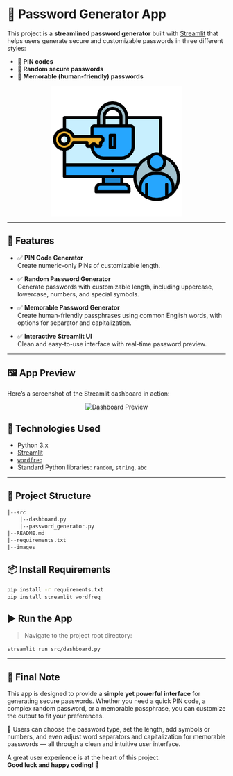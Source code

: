 # 🔐 Password Generator App

This project is a **streamlined password generator** built with [Streamlit](https://streamlit.io/) that helps users generate secure and customizable passwords in three different styles:

- 🔢 **PIN codes**
- 🔐 **Random secure passwords**
- 🧠 **Memorable (human-friendly) passwords**

<img src="images/user-access.png" width="300" alt="User Access Image" style="display:block; margin:auto;" />

---

## 🚀 Features

- ✅ **PIN Code Generator**  
  Create numeric-only PINs of customizable length.

- ✅ **Random Password Generator**  
  Generate passwords with customizable length, including uppercase, lowercase, numbers, and special symbols.

- ✅ **Memorable Password Generator**  
  Create human-friendly passphrases using common English words, with options for separator and capitalization.

- ✅ **Interactive Streamlit UI**  
  Clean and easy-to-use interface with real-time password preview.

---

## 🖼️ App Preview

Here’s a screenshot of the Streamlit dashboard in action:

<p align="center">
  <img src="images/Screenshot 2025-06-04 235318.jpg" alt="Dashboard Preview" width="700"/>
</p>


## 🧰 Technologies Used

- Python 3.x
- [Streamlit](https://docs.streamlit.io/)
- [`wordfreq`](https://pypi.org/project/wordfreq/)
- Standard Python libraries: `random`, `string`, `abc`

---

## 📂 Project Structure
```
|--src
    |--dashboard.py
    |--password_generator.py   
|--README.md
|--requirements.txt
|--images
```
## 📦 Install Requirements
```bash
pip install -r requirements.txt
pip install streamlit wordfreq
```
## ▶️ Run the App
> Navigate to the project root directory:
```bash
streamlit run src/dashboard.py
```

---

## 🎯 Final Note

This app is designed to provide a **simple yet powerful interface** for generating secure passwords. Whether you need a quick PIN code, a complex random password, or a memorable passphrase, you can customize the output to fit your preferences.

🔧 Users can choose the password type, set the length, add symbols or numbers, and even adjust word separators and capitalization for memorable passwords — all through a clean and intuitive user interface.

A great user experience is at the heart of this project.  
**Good luck and happy coding! 🚀**



